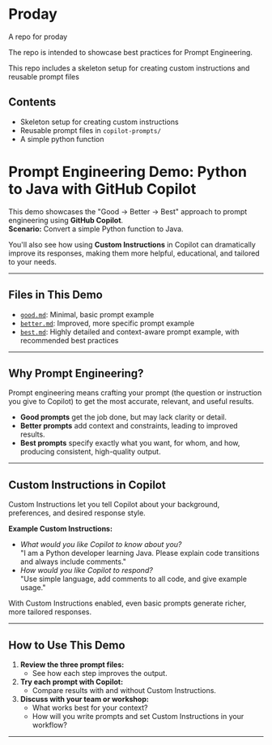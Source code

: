 # Proday
A repo for proday

The repo is intended to showcase best practices for Prompt Engineering.

This repo includes a skeleton setup for creating custom instructions and reusable prompt files

## Contents

- Skeleton setup for creating custom instructions
- Reusable prompt files in `copilot-prompts/`
- A simple python function

# Prompt Engineering Demo: Python to Java with GitHub Copilot

This demo showcases the "Good → Better → Best" approach to prompt engineering using **GitHub Copilot**.  
**Scenario:** Convert a simple Python function to Java.

You'll also see how using **Custom Instructions** in Copilot can dramatically improve its responses, making them more helpful, educational, and tailored to your needs.

---

## Files in This Demo

- [`good.md`](good.md): Minimal, basic prompt example
- [`better.md`](better.md): Improved, more specific prompt example
- [`best.md`](best.md): Highly detailed and context-aware prompt example, with recommended best practices

---

## Why Prompt Engineering?

Prompt engineering means crafting your prompt (the question or instruction you give to Copilot) to get the most accurate, relevant, and useful results.

- **Good prompts** get the job done, but may lack clarity or detail.
- **Better prompts** add context and constraints, leading to improved results.
- **Best prompts** specify exactly what you want, for whom, and how, producing consistent, high-quality output.

---

## Custom Instructions in Copilot

Custom Instructions let you tell Copilot about your background, preferences, and desired response style.

**Example Custom Instructions:**
- _What would you like Copilot to know about you?_  
  "I am a Python developer learning Java. Please explain code transitions and always include comments."
- _How would you like Copilot to respond?_  
  "Use simple language, add comments to all code, and give example usage."

With Custom Instructions enabled, even basic prompts generate richer, more tailored responses.

---

## How to Use This Demo

1. **Review the three prompt files:**  
   - See how each step improves the output.
2. **Try each prompt with Copilot:**  
   - Compare results with and without Custom Instructions.
3. **Discuss with your team or workshop:**  
   - What works best for your context?
   - How will you write prompts and set Custom Instructions in your workflow?

---
